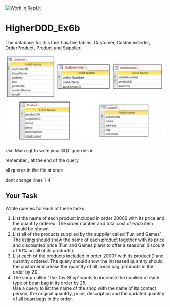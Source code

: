 [![Work in Repl.it](https://classroom.github.com/assets/work-in-replit-14baed9a392b3a25080506f3b7b6d57f295ec2978f6f33ec97e36a161684cbe9.svg)](https://classroom.github.com/online_ide?assignment_repo_id=4201652&assignment_repo_type=AssignmentRepo)
# HigherDDD_Ex6b

The database for this task has five tables, Customer, CustomerOrder, OrderProduct, Product and Supplier. 

![databaseTables](/Ex6b_tables.png)

Use Main.sql to write your SQL querries in

remember ; at the end of the query

all querys in the file at once

dont change lines 1-4

## Your Task

Wrtite queries for each of these tasks

1.	List the name of each product included in order 20006 with its price and the quantity ordered. The order number and total cost of each item should be shown.
3.	List all of the products supplied by the supplier called ‘Fun and Games’. The listing should show the name of each product together with its price and discounted price (Fun and Games plans to offer a seasonal discount of 10% on all of its products).
4.	List each of the products included in order 20007 with its productID and quantity ordered. The query should show the increased quantity should the customer increase the quantity of all ‘bean bag’ products in the order by 20.
5.	The shop called ‘The Toy Shop’ wants to increase the number of each type of bean bag in its order by 25.\
Use a query to list the name of the shop with the name of its contact person, the original quantity, price, description and the updated quantity of all bean bags in the order.
